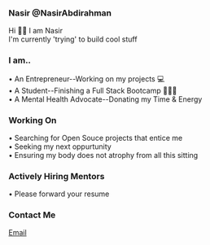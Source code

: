 ### Nasir @NasirAbdirahman
Hi 👋🏾 I am Nasir<br>
I'm currently 'trying' to build cool stuff

### I am..
• An Entrepreneur--Working on my projects 💻<br>
• A Student--Finishing a Full Stack Bootcamp 👨🏾‍🎓<br>
• A Mental Health Advocate--Donating my Time & Energy<br>


### Working On
• Searching for Open Souce projects that entice me<br>
• Seeking my next oppurtunity<br>
• Ensuring my body does not atrophy from all this sitting<br>


### Actively Hiring Mentors
• Please forward your resume 

### Contact Me
[Email](mailto:nasir.a.abdirahman@outlook.com)
